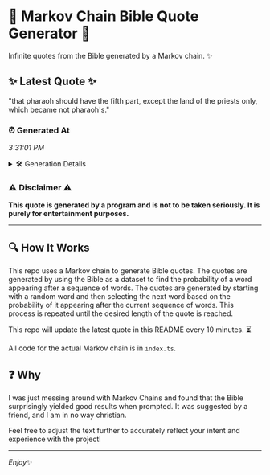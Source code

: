 # 📖 Markov Chain Bible Quote Generator 📖

Infinite quotes from the Bible generated by a Markov chain. ✨

## ✨ Latest Quote ✨
"that pharaoh should have the fifth part, except the land of the priests only, which became not pharaoh's."

### ⏰ Generated At
*3:31:01 PM*

<details>
    <summary>🛠️ Generation Details</summary>
    <p>
        <strong>🌱 Seed:</strong> that<br>
        <strong>🔄 Iterations:</strong> 17<br>
        <strong>📜 Context History:</strong><br>[ that ]: pharaoh<br>[ that, pharaoh ]: should<br>[ that, pharaoh, should ]: have<br>[ that, pharaoh, should, have ]: the<br>[ that, pharaoh, should, have, the ]: fifth<br>[ that, pharaoh, should, have, the, fifth ]: part,<br>[ pharaoh, should, have, the, fifth, part, ]: except<br>[ should, have, the, fifth, part,, except ]: the<br>[ have, the, fifth, part,, except, the ]: land<br>[ the, fifth, part,, except, the, land ]: of<br>[ fifth, part,, except, the, land, of ]: the<br>[ part,, except, the, land, of, the ]: priests<br>[ except, the, land, of, the, priests ]: only,<br>[ the, land, of, the, priests, only, ]: which<br>[ land, of, the, priests, only,, which ]: became<br>[ of, the, priests, only,, which, became ]: not<br>[ the, priests, only,, which, became, not ]: pharaoh's.<br>
    </p>
</details>

### ⚠️ Disclaimer ⚠️
**This quote is generated by a program and is not to be taken seriously. It is purely for entertainment purposes.**

---

## 🔍 How It Works

This repo uses a Markov chain to generate Bible quotes. The quotes are generated by using the Bible as a dataset to find the probability of a word appearing after a sequence of words. The quotes are generated by starting with a random word and then selecting the next word based on the probability of it appearing after the current sequence of words. This process is repeated until the desired length of the quote is reached.

This repo will update the latest quote in this README every 10 minutes. ⏳

All code for the actual Markov chain is in `index.ts`.

## ❓ Why

I was just messing around with Markov Chains and found that the Bible surprisingly yielded good results when prompted. 
It was suggested by a friend, and I am in no way christian.

Feel free to adjust the text further to accurately reflect your intent and experience with the project!

---

*Enjoy*✨
